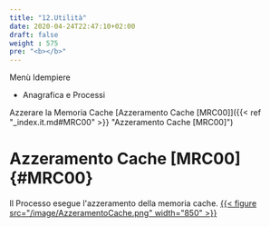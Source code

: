 ```yaml
---
title: "12.Utilità"
date: 2020-04-24T22:47:10+02:00
draft: false
weight : 575
pre: "<b></b>"
---
```

Menù Idempiere
- Anagrafica e Processi

 Azzerare la Memoria Cache
[Azzeramento Cache [MRC00]]({{< ref "_index.it.md#MRC00" >}} "Azzeramento Cache [MRC00]") <br>

# Azzeramento Cache [MRC00] {#MRC00}
Il Processo esegue l'azzeramento della memoria cache.
[{{< figure src="/image/AzzeramentoCache.png"  width="850"  >}}](/image/AzzeramentoCache.png)
